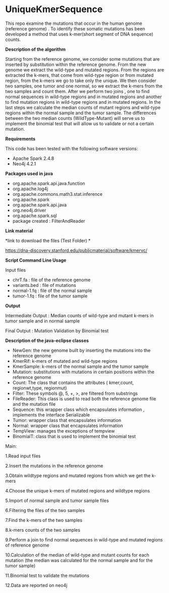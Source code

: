 # UniqueKmerSequence

This repo examine the mutations that occur in the human genome (reference genome) . To identify these somatic mutations has been developed a method that uses k-mer(short segment of DNA sequence) counts.

**Description of the algorithm**

Starting from the reference genome, we consider some mutations  that are inserted by substitution within the reference genome. From the new genome we extract the wild-type and mutated regions. From the regions are extracted the k-mers,  that  come from wild-type region or from  mutated region,  from the k-mers  we go to take only the unique. We then consider two samples, one tumor and one normal, so we extract the k-mers from the two samples and count them. After we perform two joins , one to find normal sequences in wild-type regions and in  mutated regions and another to find mutation regions in wild-type regions and in mutated regions. In the last steps we calculate the median counts of mutant regions and wild-type regions within the normal sample and the tumor sample. The differences between the two median counts (WildType-Mutant) will serve us to implement the binomial test that will allow us to validate or not a certain mutation.

**Requirements**

This code has been tested with the following software versions:

* Apache Spark 2.4.8
* Neo4j 4.2.1

**Packages used in java**

* org.apache.spark.api.java.function
* org.apache.log4j
* org.apache.commons.math3.stat.inference
* org.apache.spark
* org.apache.spark.api.java
* org.neo4j.driver
* org.apache.spark.sql
* package created : FilterAndReader

**Link material**

*link to download the files (Test Folder) *

https://dna-discovery.stanford.edu/publicmaterial/software/kmervc/

**Script Command Line Usage**

Input files

* chrT.fa : file of the reference genome
* variants.bed : file of mutations
* normal-1.fq : file of the normal sample
* tumor-1.fq : file of the tumor sample

**Output**

Intermediate Output : Median counts of wild-type and mutant k-mers in tumor sample and in normal sample

Final Output : Mutation Validation by Binomial test

**Description of the java-eclipse classes**

* NewGen: the new genome built by inserting the mutations into the reference genome
* KmerRif: k-mers of mutated and wild-type regions
* KmerSample: k-mers of the normal sample and the tumor sample
* Mutation: substitutions with mutations in certain positions within the reference genome
* Count: The class that contains the attributes ( kmer,count, regionwt,type, regionmut)
* Filter: These symbols @, 5, +, >, are filtered from substrings
* FileReader: This class is used to read both the reference genome file and the mutation file
* Sequence: this wrapper class which encapsulates information , implements the interface Serializable
* Tumor: wrapper class that encapsulates information
* Normal: wrapper class that encapsulates information
* TempView: manages the exceptions of tempview
* BinomialT: class that is used to implement the binomial test



Main:

1.Read input files

2.Insert the mutations in the reference genome

3.Obtain wildtype regions and mutated regions from which we get the k-mers

4.Choose the unique k-mers of mutated regions and wildtype regions

5.Import of normal sample and tumor sample files

6.Filtering the files of the two samples

7.Find the k-mers of the two samples

8.k-mers counts of the two samples

9.Perform a join to find normal sequences in wild-type and mutated regions of reference genome

10.Calculation of the median of wild-type and mutant counts for each mutation (the median was calculated for the normal sample and for the tumor sample)

11.Binomial test to validate the mutations

12.Data are reported on neo4j

